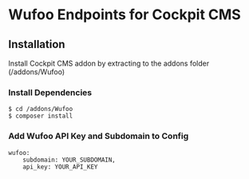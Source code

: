 # Wufoo Endpoints for Cockpit CMS

## Installation
Install Cockpit CMS addon by extracting to the addons folder (/addons/Wufoo)

### Install Dependencies

```
$ cd /addons/Wufoo
$ composer install
```

### Add Wufoo API Key and Subdomain to Config

```
wufoo:
    subdomain: YOUR_SUBDOMAIN,
    api_key: YOUR_API_KEY
```